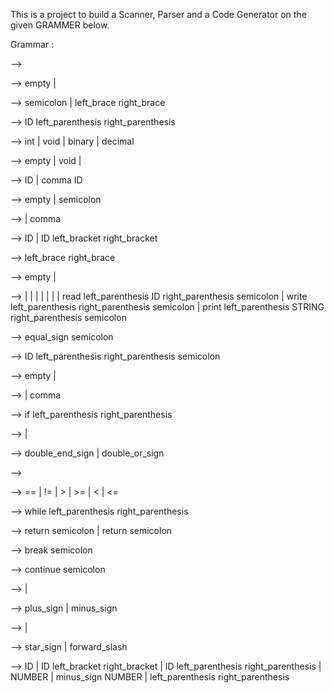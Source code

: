 This is a project to build a Scanner, Parser and a Code Generator on the given GRAMMER below.

Grammar	:

<program> 		--> 	  <data decls> <func list> 

<func list> 	--> 	  empty 
				| <func> <func list> 

<func> 		--> 	  <func decl> semicolon 
				| <func decl> left_brace <data decls> <statements> right_brace 

<func decl> 	--> 	  <type name> ID left_parenthesis <parameter list> right_parenthesis 

<type name> 	--> 	  int 
				| void 
				| binary 
				| decimal 

<parameter list> 	--> 	  empty 
				| void 
				| <non-empty list> 

<non-empty list> 	--> 	  <type name> ID 
				| <non-empty list> comma <type name> ID 

<data decls> 	--> 	  empty 
				| <type name> <id list> semicolon <data decls> 

<id list> 		--> 	  <id> 
				| <id list> comma <id> 

<id> 		--> 	  ID 
				| ID left_bracket <expression> right_bracket

<block statements> 	--> 	  left_brace <statements> right_brace 

<statements> 	--> 	  empty 
				| <statement> <statements> 

<statement> 	--> 	  <assignment> 
				| <func call> 
				| <if statement> 
				| <while statement> 
				| <return statement> 
				| <break statement> 
				| <continue statement> 
				| read left_parenthesis  ID right_parenthesis semicolon 
				| write left_parenthesis <expression> right_parenthesis semicolon 
				| print left_parenthesis  STRING right_parenthesis semicolon 

<assignment> 	--> 	  <id> equal_sign <expression> semicolon 

<func call> 	--> 	  ID left_parenthesis <expr list> right_parenthesis semicolon 

<expr list> 	--> 	  empty 
				| <non-empty expr list> 

<non-empty expr list> --> 	  <expression> 
				| <non-empty expr list> comma <expression>

<if statement> 	--> 	  if left_parenthesis <condition expression> right_parenthesis <block statements> 

<condition expression> -->    <condition> 
				| <condition> <condition op> <condition> 

<condition op> 	--> 	  double_end_sign 
				| double_or_sign 

<condition> 	--> 	  <expression> <comparison op> <expression> 

<comparison op> 	--> 	  == 
				| != 
				| > 
				| >= 
				| < 
				| <=

<while statement> 	--> 	  while left_parenthesis <condition expression> right_parenthesis <block statements> 

<return statement> 	--> 	  return <expression> semicolon 
				| return semicolon 

<break statement> 	--> 	  break semicolon 

<continue statement>--> 	  continue semicolon

<expression> 	--> 	  <term> 
				| <expression> <addop> <term> 

<addop> 		--> 	  plus_sign 
				| minus_sign 

<term> 		--> 	  <factor> 
				| <term> <mulop> <factor> 

<mulop> 		--> 	  star_sign 
				| forward_slash 

<factor> 		--> 	  ID 
				| ID left_bracket <expression> right_bracket 
				| ID left_parenthesis <expr list> right_parenthesis 
				| NUMBER 
				| minus_sign NUMBER 
				| left_parenthesis <expression> right_parenthesis